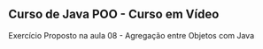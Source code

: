 ## Curso de Java POO - Curso em Vídeo

Exercício Proposto na aula 08 - Agregação entre Objetos com Java
